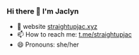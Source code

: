 ### Hi there 👋 I'm Jaclyn
- 🤖 website [straightupjac.xyz](http://straightupjac.xyz/)
- 📫 How to reach me: [t.me/straightupjac](https://t.me/straightupjac)
- 😄 Pronouns: she/her

<!-- <img src="https://github-readme-stats.vercel.app/api?username=straightupjac&show_icons=true&count_private=true" /> -->

<!-- statistics widget first seen on 9at8's profile https://github.com/9at8 -->
